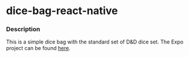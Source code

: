 # dice-bag-react-native

### Description
This is a simple dice bag with the standard set of D&D dice set.
The Expo project can be found [here](https://expo.io/@chett23/dice-bag).
